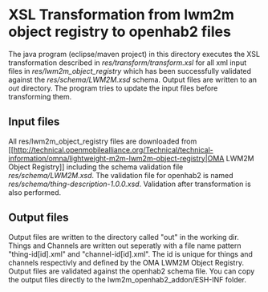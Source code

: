 # XSL Transformation from lwm2m object registry to openhab2 files
The java program (eclipse/maven project) in this directory executes
the XSL transformation described in _res/transform/transform.xsl_ for all
xml input files in _res/lwm2m_object_registry_ which has been successfully validated against the _res/schema/LWM2M.xsd_ schema. Output files are written
to an _out_ directory. The program tries to update the input files before
transforming them.

## Input files
All res/lwm2m_object_registry files are downloaded from
[[http://technical.openmobilealliance.org/Technical/technical-information/omna/lightweight-m2m-lwm2m-object-registry|OMA LWM2M Object Registry]]
including the schema validation file _res/schema/LWM2M.xsd_.
The validation file for openhab2 is named _res/schema/thing-description-1.0.0.xsd_.
Validation after transformation is also performed.

## Output files
Output files are written to the directory called "out" in the working dir.
Things and Channels are written out seperatly with a file name pattern "thing-id[id].xml" and "channel-id[id].xml". The id is unique for things and channels respectivly and defined by the OMA LWM2M Object Registry. Output files are validated against the openhab2 schema file. You can copy the output files directly to the lwm2m_openhab2_addon/ESH-INF folder.